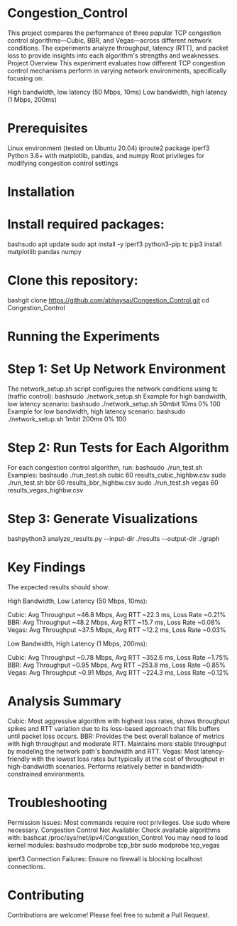 # Congestion_Control
This project compares the performance of three popular TCP congestion control algorithms—Cubic, BBR, and Vegas—across different network conditions. The experiments analyze throughput, latency (RTT), and packet loss to provide insights into each algorithm's strengths and weaknesses.
Project Overview
This experiment evaluates how different TCP congestion control mechanisms perform in varying network environments, specifically focusing on:

High bandwidth, low latency (50 Mbps, 10ms)
Low bandwidth, high latency (1 Mbps, 200ms)

# Prerequisites
Linux environment (tested on Ubuntu 20.04)
iproute2 package
iperf3
Python 3.6+ with matplotlib, pandas, and numpy
Root privileges for modifying congestion control settings

# Installation

# Install required packages:
bashsudo apt update
sudo apt install -y iperf3 python3-pip tc
pip3 install matplotlib pandas numpy

# Clone this repository:
bashgit clone https://github.com/abhaysai/Congestion_Control.git
cd Congestion_Control


# Running the Experiments

# Step 1: Set Up Network Environment
The network_setup.sh script configures the network conditions using tc (traffic control):
bashsudo ./network_setup.sh
Example for high bandwidth, low latency scenario:
bashsudo ./network_setup.sh 50mbit 10ms 0% 100
Example for low bandwidth, high latency scenario:
bashsudo ./network_setup.sh 1mbit 200ms 0% 100

# Step 2: Run Tests for Each Algorithm
For each congestion control algorithm, run:
bashsudo ./run_test.sh
Examples:
bashsudo ./run_test.sh cubic 60 results_cubic_highbw.csv
sudo ./run_test.sh bbr 60 results_bbr_highbw.csv
sudo ./run_test.sh vegas 60 results_vegas_highbw.csv

# Step 3: Generate Visualizations
bashpython3 analyze_results.py --input-dir ./results --output-dir ./graph





# Key Findings
The expected results should show:

High Bandwidth, Low Latency (50 Mbps, 10ms):

Cubic: Avg Throughput ~46.8 Mbps, Avg RTT ~22.3 ms, Loss Rate ~0.21%
BBR: Avg Throughput ~48.2 Mbps, Avg RTT ~15.7 ms, Loss Rate ~0.08%
Vegas: Avg Throughput ~37.5 Mbps, Avg RTT ~12.2 ms, Loss Rate ~0.03%


Low Bandwidth, High Latency (1 Mbps, 200ms):

Cubic: Avg Throughput ~0.78 Mbps, Avg RTT ~352.6 ms, Loss Rate ~1.75%
BBR: Avg Throughput ~0.95 Mbps, Avg RTT ~253.8 ms, Loss Rate ~0.85%
Vegas: Avg Throughput ~0.91 Mbps, Avg RTT ~224.3 ms, Loss Rate ~0.12%



# Analysis Summary

Cubic: Most aggressive algorithm with highest loss rates, shows throughput spikes and RTT variation due to its loss-based approach that fills buffers until packet loss occurs.
BBR: Provides the best overall balance of metrics with high throughput and moderate RTT. Maintains more stable throughput by modeling the network path's bandwidth and RTT.
Vegas: Most latency-friendly with the lowest loss rates but typically at the cost of throughput in high-bandwidth scenarios. Performs relatively better in bandwidth-constrained environments.

# Troubleshooting

Permission Issues: Most commands require root privileges. Use sudo where necessary.
Congestion Control Not Available: Check available algorithms with:
bashcat /proc/sys/net/ipv4/Congestion_Control
You may need to load kernel modules:
bashsudo modprobe tcp_bbr
sudo modprobe tcp_vegas

iperf3 Connection Failures: Ensure no firewall is blocking localhost connections.
# Contributing
Contributions are welcome! Please feel free to submit a Pull Request.

